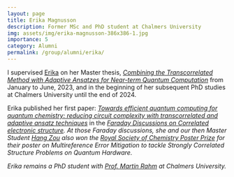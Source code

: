 ```yaml
---
layout: page
title: Erika Magnusson 
description: Former MSc and PhD student at Chalmers University
img: assets/img/erika-magnusson-386x386-1.jpg
importance: 5
category: Alumni 
permalink: /group/alumni/erika/
---
```


I supervised <a href='https://scholar.google.com/citations?user=Ew_Sh24AAAAJ&hl=en'>Erika</a> on her Master thesis, <a href='https://odr.chalmers.se/items/9c093b7a-ec5a-4a87-9515-3500c16b723f'><i>Combining the Transcorrelated Method with Adaptive Ansatzes for Near-term Quantum Computation</i></a> from January to June, 2023, and in the beginning of her subsequent PhD studies at Chalmers University until the end of 2024. 

Erika published her first paper: <a href='https://pubs.rsc.org/en/content/articlehtml/2024/fd/d4fd00039k'><i>Towards efficient quantum computing for quantum chemistry: reducing circuit complexity with transcorrelated and adaptive ansatz techniques</i></a> in the <a href='https://www.rsc.org/events/detail/75251/correlated-electronic-structure-faraday-discussion'><i>Faraday Discussions on Correlated electronic structure<i></a>. 
At those Faraday discussions, she and our then Master Student <a href='/group/alumni/hang'>Hang Zou</a> also won the <a href='/news/news_talk_faraday2/'>Royal Society of Chemistry Poster Prize</a> for their poster on <i>Multireference Error Mitigation to tackle Strongly Correlated Structure Problems on Quantum Hardware</i>. 

Erika remains a PhD student with <a href='https://rahmlab.com/hilda-sandstrom-2/'>Prof. Martin Rahm</a> at Chalmers University. 




